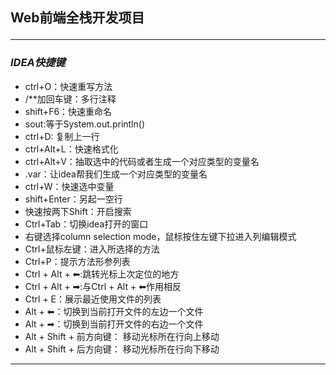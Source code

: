 ## Web前端全栈开发项目<hr>


### _IDEA快捷键_
- ctrl+O：快速重写方法
- /**加回车键：多行注释
- shift+F6：快速重命名
- sout:等于System.out.println()
- ctrl+D: 复制上一行
- ctrl+Alt+L：快速格式化
- ctrl+Alt+V：抽取选中的代码或者生成一个对应类型的变量名
- .var：让idea帮我们生成一个对应类型的变量名
- ctrl+W：快速选中变量
- shift+Enter：另起一空行
- 快速按两下Shift：开启搜索
- Ctrl+Tab：切换idea打开的窗口
- 右键选择column selection mode，鼠标按住左键下拉进入列编辑模式
- Ctrl+鼠标左键：进入所选择的方法
- Ctrl+P：提示方法形参列表
- Ctrl + Alt + ⬅:跳转光标上次定位的地方
- Ctrl + Alt + ➡:与Ctrl + Alt + ⬅作用相反
- Ctrl + E：展示最近使用文件的列表
- Alt + ⬅：切换到当前打开文件的左边一个文件
- Alt + ➡：切换到当前打开文件的右边一个文件
- Alt + Shift + 前方向键： 移动光标所在行向上移动
- Alt + Shift + 后方向键： 移动光标所在行向下移动
<hr>

